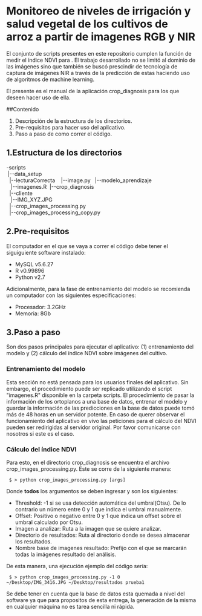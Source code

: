 # Monitoreo de niveles de irrigación y salud vegetal de los cultivos de arroz a partir de imagenes RGB y NIR

El conjunto de scripts presentes en este repositorio 
cumplen la función de medir el índice NDVI para . El trabajo desarrollado no se limitó al dominio de las imágenes sino que también se buscó prescindir de tecnología de captura de imágenes NIR a través de la predicción de estas haciendo uso de algoritmos de machine learning.

El presente es el manual de la aplicación crop_diagnosis para los que deseen hacer uso de ella.

##Contenido 

1. Descripción de la estructura de los directorios.
2. Pre-requisitos para hacer uso del aplicativo.
3. Paso a paso de como correr el código.

## 1.Estructura de los directorios

-scripts  
&nbsp;|--data_setup  
&nbsp;&nbsp;|--lecturaCorrecta
&nbsp;&nbsp;&nbsp;|--image.py
&nbsp;&nbsp;|--modelo_aprendizaje  
&nbsp;&nbsp;&nbsp;|--imagenes.R
&nbsp;|--crop_diagnosis  
&nbsp;&nbsp;|--cliente  
&nbsp;&nbsp;&nbsp;|--IMG_XYZ.JPG  
&nbsp;&nbsp;|--crop_images_processing.py  
&nbsp;&nbsp;|--crop_images_processing_copy.py

## 2.Pre-requisitos

El computador en el que se vaya a correr el código debe tener el siguiguiente software instalado:  
- MySQL v5.6.27   
- R  v0.99896  
- Python v2.7 
 
Adicionalmente, para la fase de entrenamiento del modelo se recomienda un computador con las siguientes especificaciones:  
- Procesador: 3.2GHz
- Memoria: 8Gb

## 3.Paso a paso

Son dos pasos principales para ejecutar el aplicativo: (1) entrenamiento del modelo y (2) cálculo del índice NDVI sobre imágenes del cultivo.

### Entrenamiento del modelo

Esta sección no está pensada para los usuarios finales del aplicativo. Sin embargo, el procedimiento puede ser replicado utilizando el script "imagenes.R" disponible en la carpeta scripts. El procedimiento de pasar la información de los ortoplanos a una base de datos, entrenar el modelo y guardar la información de las predicciones en la base de datos puede tomó más de 48 horas en un servidor potente. En caso de querer observar el funcionamiento del aplicativo en vivo las peticiones para el cálculo del NDVI pueden ser redirigidas al servidor original. Por favor comunicarse con nosotros si este es el caso. 

### Cálculo del índice NDVI

Para esto, en el directorio crop_diagnosis se encuentra el archivo crop_images_processing.py. Este se corre de la siguiente manera:

<code> $ > python crop_images_processing.py [args]</code>

Donde <b>todos</b> los argumentos se deben ingresar y son los siguientes:

* Threshold: -1 si se usa detección automática del umbral(Otsu). De lo contrario un número entre 0 y 1 que indica el umbral manualmente.
* Offset: Positivo o negativo entre 0 y 1 que indica un offset sobre el umbral calculado por Otsu.
* Imagen a analizar: Ruta a la imagen que se quiere analizar.
* Directorio de resultados: Ruta al directorio donde se desea almacenar los resultados.
* Nombre base de imagenes resultado: Prefijo con el que se marcarán todas la imágenes resultado del análisis.

De esta manera, una ejecución ejemplo del código sería:

<code> $ > python crop_images_processing.py -1 0 ~/Desktop/IMG_3416.JPG ~/Desktop/resultados prueba1</code>

Se debe tener en cuenta que la base de datos esta quemada a nivel del software ya que para propositos de esta entrega, la generación de la misma en cualquier máquina no es tarea sencilla ni rápida.
